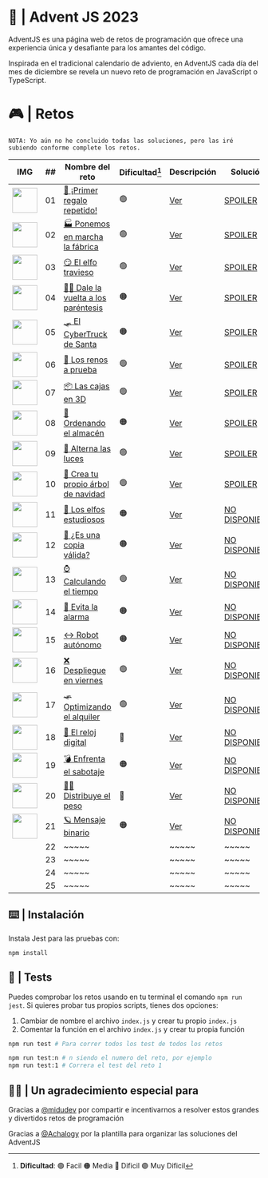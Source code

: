 # 🌟 | Advent JS 2023

AdventJS es una página web de retos de programación que ofrece una experiencia única y desafiante para los amantes del código.

Inspirada en el tradicional calendario de adviento, en AdventJS cada día del mes de diciembre se revela un nuevo reto de programación en JavaScript o TypeScript.

# 🎮 | Retos

```
NOTA: Yo aún no he concluido todas las soluciones, pero las iré subiendo conforme complete los retos.
```

| IMG                                                                                               | ##  | Nombre del reto                                                                  | Dificultad[^1] | Descripción                                                                                           | Solución                                                                                                |
| ------------------------------------------------------------------------------------------------- | :-: | -------------------------------------------------------------------------------- | -------------- | ----------------------------------------------------------------------------------------------------- | ------------------------------------------------------------------------------------------------------- |
| <img src="y" width="50" style="object-fit: contain;" />                                           | 01  | [🎁 ¡Primer regalo repetido!](https://adventjs.dev/es/challenges/2023/1)            | 🟢             | [Ver](https://github.com/CarlosUlisesOchoa/advent-js-2023/blob/main/challenges/challenge-1/README.md)    | [SPOILER](https://github.com/CarlosUlisesOchoa/advent-js-2023/blob/main/challenges/challenge-1/main.ts)   |
| <img src="https://adventjs.dev/challenges-2023/2.png" width="50" style="object-fit: contain;" />  | 02  | [🏭 Ponemos en marcha la fábrica](https://adventjs.dev/es/challenges/2023/2)        | 🟢             | [Ver](https://github.com/CarlosUlisesOchoa/advent-js-2023/blob/main/challenges/challenge-2/README.md)    | [SPOILER](https://github.com/CarlosUlisesOchoa/advent-js-2023/blob/main/challenges/challenge-2/main.ts)   |
| <img src="https://adventjs.dev/challenges-2023/3.png" width="50" style="object-fit: contain;" />  | 03  | [😏 El elfo travieso](https://adventjs.dev/es/challenges/2023/3)                    | 🟢             | [Ver](https://github.com/CarlosUlisesOchoa/advent-js-2023/blob/main/challenges/challenge-3/README.md)    | [SPOILER](https://github.com/CarlosUlisesOchoa/advent-js-2023/blob/main/challenges/challenge-3/main.ts)   |
| <img src="https://adventjs.dev/challenges-2023/4.png" width="50" style="object-fit: contain;" />  | 04  | [😵‍💫 Dale la vuelta a los paréntesis](https://adventjs.dev/es/challenges/2023/4)     | 🟠             | [Ver](https://github.com/CarlosUlisesOchoa/advent-js-2023/blob/main/challenges/challenge-4/README.md)    | [SPOILER](https://github.com/CarlosUlisesOchoa/advent-js-2023/blob/main/challenges/challenge-4/main.ts)   |
| <img src="https://adventjs.dev/challenges-2023/5.png" width="50" style="object-fit: contain;" />  | 05  | [🛷 El CyberTruck de Santa](https://adventjs.dev/es/challenges/2023/5)              | 🟠             | [Ver](https://github.com/CarlosUlisesOchoa/advent-js-2023/blob/main/challenges/challenge-5/README.md)    | [SPOILER](https://github.com/CarlosUlisesOchoa/advent-js-2023/blob/main/challenges/challenge-5/main.ts)   |
| <img src="https://adventjs.dev/challenges-2023/6.png" width="50" style="object-fit: contain;" />  | 06  | [🦌 Los renos a prueba](https://adventjs.dev/es/challenges/2023/6)                  | 🟢             | [Ver](https://github.com/CarlosUlisesOchoa/advent-js-2023/blob/main/challenges/challenge-6/README.md)    | [SPOILER](https://github.com/CarlosUlisesOchoa/advent-js-2023/blob/main/challenges/challenge-6/main.ts)   |
| <img src="https://adventjs.dev/challenges-2023/7.png" width="50" style="object-fit: contain;" />  | 07  | [📦 Las cajas en 3D](https://adventjs.dev/es/challenges/2023/7)                     | 🟢             | [Ver](https://github.com/CarlosUlisesOchoa/advent-js-2023/blob/main/challenges/challenge-7/README.md)    | [SPOILER](https://github.com/CarlosUlisesOchoa/advent-js-2023/blob/main/challenges/challenge-7/main.ts)   |
| <img src="https://adventjs.dev/challenges-2023/8.png" width="50" style="object-fit: contain;" />  | 08  | [🏬 Ordenando el almacén](https://adventjs.dev/es/challenges/2023/8)                | 🟠             | [Ver](https://github.com/CarlosUlisesOchoa/advent-js-2023/blob/main/challenges/challenge-8/README.md)    | [SPOILER](https://github.com/CarlosUlisesOchoa/advent-js-2023/blob/main/challenges/challenge-8/main.ts)   |
| <img src="https://adventjs.dev/challenges-2023/9.png" width="50" style="object-fit: contain;" />  | 09  | [🚦 Alterna las luces](https://adventjs.dev/es/challenges/2023/9)                   | 🟢             | [Ver](https://github.com/CarlosUlisesOchoa/advent-js-2023/blob/main/challenges/challenge-9/README.md)    | [SPOILER](https://github.com/CarlosUlisesOchoa/advent-js-2023/blob/main/challenges/challenge-9/main.ts)   |
| <img src="https://adventjs.dev/challenges-2023/10.png" width="50" style="object-fit: contain;" /> | 10  | [🎄 Crea tu propio árbol de navidad](https://adventjs.dev/es/challenges/2023/10)    | 🟢             | [Ver](https://github.com/CarlosUlisesOchoa/advent-js-2023/blob/main/challenges/challenge-10/README.md)   | [SPOILER](https://github.com/CarlosUlisesOchoa/advent-js-2023/blob/main/challenges/challenge-10/main.ts)  |
| <img src="https://adventjs.dev/challenges-2023/11.png" width="50" style="object-fit: contain;" /> | 11  | [📖 Los elfos estudiosos](https://adventjs.dev/es/challenges/2023/11)               | 🟠             | [Ver](https://adventjs.dev/es/challenges/2023/11)                                                        | [NO DISPONIBLE](#!)                                                                                       |
| <img src="https://adventjs.dev/challenges-2023/12.png" width="50" style="object-fit: contain;" /> | 12  | [📸 ¿Es una copia válida?](https://adventjs.dev/es/challenges/2023/12)              | 🟠             | [Ver](https://adventjs.dev/es/challenges/2023/12)                                                        | [NO DISPONIBLE](#!)                                                                                       |
| <img src="https://adventjs.dev/challenges-2023/13.png" width="50" style="object-fit: contain;" /> | 13  | [⌚️ Calculando el tiempo](https://adventjs.dev/es/challenges/2023/13)               | 🟢             | [Ver](https://adventjs.dev/es/challenges/2023/13)                                                        | [NO DISPONIBLE](#!)                                                                                       |
| <img src="https://adventjs.dev/challenges-2023/14.png" width="50" style="object-fit: contain;" /> | 14  | [🚨 Evita la alarma](https://adventjs.dev/es/challenges/2023/14)                    | 🟠             | [Ver](https://adventjs.dev/es/challenges/2023/14)                                                        | [NO DISPONIBLE](#!)                                                                                       |
| <img src="https://adventjs.dev/challenges-2023/15.png" width="50" style="object-fit: contain;" /> | 15  | [↔️ Robot autónomo](https://adventjs.dev/es/challenges/2023/15)                      | 🟠             | [Ver](https://adventjs.dev/es/challenges/2023/15)                                                        | [NO DISPONIBLE](#!)                                                                                       |
| <img src="https://adventjs.dev/challenges-2023/16.png" width="50" style="object-fit: contain;" /> | 16  | [❌ Despliegue en viernes](https://adventjs.dev/es/challenges/2023/16)              | 🟢             | [Ver](https://adventjs.dev/es/challenges/2023/16)                                                        | [NO DISPONIBLE](#!)                                                                                       |
| <img src="https://adventjs.dev/challenges-2023/17.png" width="50" style="object-fit: contain;" /> | 17  | [🛷 Optimizando el alquiler](https://adventjs.dev/es/challenges/2023/17)            | 🟢             | [Ver](https://adventjs.dev/es/challenges/2023/17)                                                        | [NO DISPONIBLE](#!)                                                                                       |
| <img src="https://adventjs.dev/challenges-2023/18.png" width="50" style="object-fit: contain;" /> | 18  | [🔢 El reloj digital](https://adventjs.dev/es/challenges/2023/18)                   | 🔴             | [Ver](https://adventjs.dev/es/challenges/2023/18)                                                        | [NO DISPONIBLE](#!)                                                                                       |
| <img src="https://adventjs.dev/challenges-2023/19.png" width="50" style="object-fit: contain;" /> | 19  | [💣 Enfrenta el sabotaje](https://adventjs.dev/es/challenges/2023/19)               | 🟠             | [Ver](https://adventjs.dev/es/challenges/2023/19)                                                        | [NO DISPONIBLE](#!)                                                                                       |
| <img src="https://adventjs.dev/challenges-2023/20.png" width="50" style="object-fit: contain;" /> | 20  | [🏋️‍♂️ Distribuye el peso](https://adventjs.dev/es/challenges/2023/20)                 | 🔴             | [Ver](https://adventjs.dev/es/challenges/2023/20)                                                        | [NO DISPONIBLE](#!)                                                                                       |
| <img src="https://adventjs.dev/challenges-2023/21.png" width="50" style="object-fit: contain;" /> | 21  | [🪐 Mensaje binario](https://adventjs.dev/es/challenges/2023/21)                    | 🟠             | [Ver](https://adventjs.dev/es/challenges/2023/21)                                                        | [NO DISPONIBLE](#!)                                                                                       |
|                                                                                                   | 22  | ~~~~~                                                                               |                 | ~~~~~                                                                                                   | ~~~~~                                                                                                     |
|                                                                                                   | 23  | ~~~~~                                                                               |                 | ~~~~~                                                                                                   | ~~~~~                                                                                                     |
|                                                                                                   | 24  | ~~~~~                                                                               |                 | ~~~~~                                                                                                   | ~~~~~                                                                                                     |
|                                                                                                   | 25  | ~~~~~                                                                               |                 | ~~~~~                                                                                                   | ~~~~~                                                                                                     |

[^1]: **Dificultad**: 🟢 Facil 🟠 Media 🔴 Dificil 🟣 Muy Dificil

## ⌨️ | Instalación

Instala Jest para las pruebas con:

`npm install`

## 🧪 | Tests

Puedes comprobar los retos usando en tu terminal el comando `npm run jest`.
Si quieres probar tus propios scripts, tienes dos opciones:

1. Cambiar de nombre el archivo `index.js` y crear tu propio `index.js`
2. Comentar la función en el archivo `index.js` y crear tu propia función

```bash
npm run test # Para correr todos los test de todos los retos

npm run test:n # n siendo el numero del reto, por ejemplo
npm run test:1 # Correra el test del reto 1
```

## 🙏🏻 | Un agradecimiento especial para

Gracias a [@midudev](https://github.com/midudev) por compartir e incentivarnos a resolver estos grandes y divertidos retos de programación

Gracias a [@Achalogy](https://github.com/Achalogy) por la plantilla para organizar las soluciones del AdventJS
